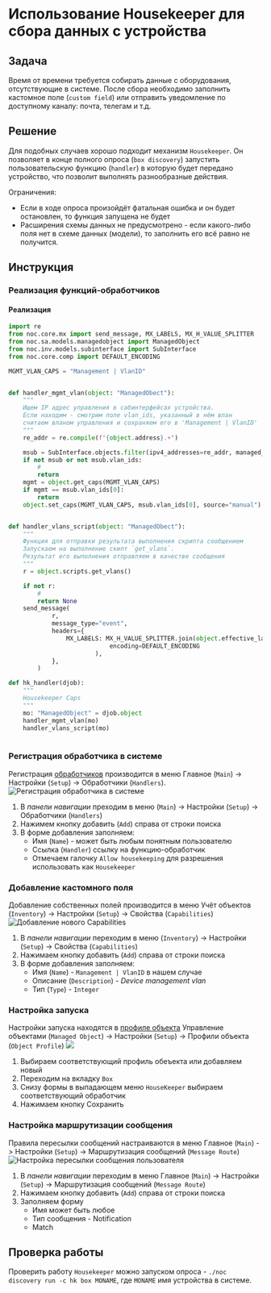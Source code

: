 # Использование Housekeeper для сбора данных с устройства

## Задача

Время от времени требуется собирать данные с оборудования, отсутствующие в системе.
После сбора необходимо заполнить кастомное поле (`custom field`) или отправить уведомление по доступному каналу: почта, телегам и т.д.


## Решение

Для подобных случаев хорошо подходит механизм `Housekeeper`.
Он позволяет в конце полного опроса (`box discovery`) запустить пользовательскую функцию (`handler`) в которую будет передано устройство, что позволит выполнять разнообразные действия.

Ограничения:
* Если в ходе опроса произойдёт фатальная ошибка и он будет остановлен, то функция запущена не будет
* Расширения схемы данных не предусмотрено - если какого-либо поля нет в схеме данных (модели), то заполнить его всё равно не получится.

## Инструкция

### Реализация функций-обработчиков

#### Реализация 

```python
import re
from noc.core.mx import send_message, MX_LABELS, MX_H_VALUE_SPLITTER
from noc.sa.models.managedobject import ManagedObject
from noc.inv.models.subinterface import SubInterface
from noc.core.comp import DEFAULT_ENCODING

MGMT_VLAN_CAPS = "Management | VlanID"


def handler_mgmt_vlan(object: "ManagedObect"):
    """
    Ищем IP адрес управления в сабинтерфейсах устройства.
    Если находим - смотрим поле vlan_ids, указанный в нём влан
    считаем вланом управления и сохраняем его в 'Management | VlanID'
    """
    re_addr = re.compile(f"{object.address}.+")

    msub = SubInterface.objects.filter(ipv4_addresses=re_addr, managed_object=object, enabled_afi="IPv4", vlan_ids__exists=True).first()
    if not msub or not msub.vlan_ids:
        #
        return
    mgmt = object.get_caps(MGMT_VLAN_CAPS)
    if mgmt == msub.vlan_ids[0]:
        return
    object.set_caps(MGMT_VLAN_CAPS, msub.vlan_ids[0], source="manual")


def handler_vlans_script(object: "ManagedObect"):
    """
    Функция для отправки результата выполнения скрипта сообщением
    Запускаем на выполнение скипт `get_vlans`.
    Результат его выполнения отправляем в качестве сообщения
    """
    r = object.scripts.get_vlans()

    if not r:
        #
        return None
    send_message(
            r,
            message_type="event",
            headers={
                MX_LABELS: MX_H_VALUE_SPLITTER.join(object.effective_labels + ["custom_data"]).encode(
                            encoding=DEFAULT_ENCODING
                        ),
            },
        )

def hk_handler(djob):
    """
    Housekeeper Caps
    """
    mo: "ManagedObject" = djob.object
    handler_mgmt_vlan(mo)
    handler_vlans_script(mo)
    
```

### Регистрация обработчика в системе

Регистрация [обработчиков](../reference/concepts/handler/index.md) производится в меню Главное (`Main`) -> Настройки (`Setup`) -> Обработчики (`Handlers`).
![Регистрация обработчика в системе](image/handlers_new_hk_handler1.png)
 
1. В *панели навигации* преходим в меню (`Main`) -> Настройки (`Setup`) -> Обработчики (`Handlers`)
2. Нажимем кнопку добавить (`Add`) справа от строки поиска
3. В форме добавления заполняем:
    * Имя (`Name`) - может быть любым понятным пользователю
    * Ссылка (`Handler`) ссылку на функцию-обработчик
    * Отмечаем галочку `Allow housekeeping` для разрешения использовать как `Housekeeper`


### Добавление кастомного поля

Добавление собственных полей производится в меню Учёт объектов (`Inventory`) -> Настройки (`Setup`) -> Свойства (`Capabilities`)
![Добавление нового Capabilities](image/capability_mgmt_vlan_caps_new.png)

1. В *панели навигации* переходим в меню (`Inventory`) -> Настройки (`Setup`) -> Свойства (`Capabilities`)
2. Нажимаем кнопку добавить (`Add`) справа от строки поиска
3. В форме добавления заполняем:
    * Имя (`Name`) - `Management | VlanID` в нашем случае
    * Описание (`Description`) - *Device management vlan*
    * Тип (`Type`) - `Integer`


### Настройка запуска

Настройки запуска находятся в [профиле объекта](../reference/concepts/managed-object-profile/index.md)
Управление объектами (`Managed Object`) -> Настройки (`Setup`) -> Профили объекта (`Object Profile`)
![](image/managed_object_profile_box_enable_hk_handler.png)

1. Выбираем соответствующий профиль обеъекта или добавляем новый
2. Переходим на вкладку `Box`
3. Снизу формы в выпадающем меню `HouseKeeper` выбираем соответствующий обработчик
4. Нажимаем кнопку Сохранить

### Настройка маршрутизации сообщения

Правила пересылки сообщений настраиваются в меню Главное (`Main`) -> Настройки (`Setup`) -> Маршрутизация сообщений (`Message Route`)
![Настройка пересылки сообщения пользователя](image/message_stream_new_custom_data_send.png)

1. В *панели навигации* переходим в меню Главное (`Main`) -> Настройки (`Setup`) -> Маршрутизация сообщений (`Message Route`)
2. Нажимаем кнопку добавить (`Add`) справа от строки поиска
3. Заполняем форму
   * Имя может быть любое
   * Тип сообщения - Notification
   * Match 

## Проверка работы

Проверить работу `Housekeeper` можно запуском опроса - `./noc discovery run -c hk box MONAME`, где 
`MONAME` имя устройства в системе.
